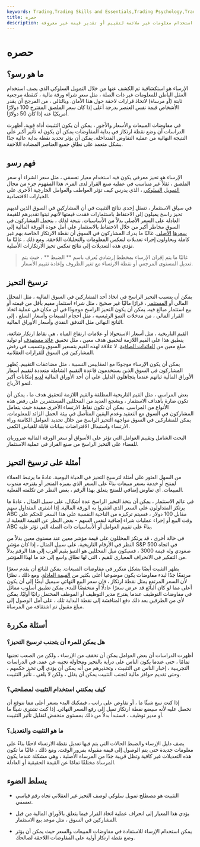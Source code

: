 ```yaml
---
keywords: Trading,Trading Skills and Essentials,Trading Psychology,Trading Skills
title: حصره
description: الإرساء هو استخدام معلومات غير ملائمة لتقييم أو تقدير قيمة غير معروفة.
---
```


# حصره
## ما هو رسو؟

الإرساء هو استكشافية تم الكشف عنها من خلال التمويل السلوكي الذي يصف استخدام العقل الباطن للمعلومات غير ذات الصلة ، مثل سعر شراء ورقة مالية ، كنقطة مرجعية ثابتة (أو مرساة) لاتخاذ قرارات لاحقة حول هذا الأمان. وبالتالي ، من المرجح أن يقدر الأشخاص قيمة نفس العنصر بدرجة أعلى إذا كان سعر الملصق المقترح 100 دولارًا أمريكيًا عنه إذا كان 50 دولارًا.

في مفاوضات المبيعات والأسعار والأجور ، يمكن أن يكون التثبيت أداة قوية. أظهرت الدراسات أن وضع نقطة ارتكاز في بداية المفاوضات يمكن أن يكون له تأثير أكبر على النتيجة النهائية من عملية التفاوض المتداخلة. يمكن أن يؤثر تحديد نقطة بداية عالية جدًا بشكل متعمد على نطاق جميع العناصر المضادة اللاحقة.

## فهم رسو

الإرساء هو تحيز معرفي يكون فيه استخدام معيار تعسفي ، مثل سعر الشراء أو سعر الملصق ، ثقلاً غير متناسب في عملية صنع القرار لدى المرء. هذا المفهوم جزء من مجال [التمويل](/behavioralfinance) [السلوكي](/behavioralfinance) ، الذي يدرس كيف تؤثر العواطف والعوامل الخارجية الأخرى على الخيارات الاقتصادية.

في سياق الاستثمار ، تتمثل إحدى نتائج التثبيت في أن المشاركين في السوق الذين لديهم تحيز راسخ يميلون إلى الاحتفاظ باستثمارات فقدت قيمتها لأنهم ثبتوا تقديرهم للقيمة العادلة على السعر الأصلي بدلاً من الأساسيات. نتيجة لذلك ، يتحمل المشاركون في السوق مخاطر أكبر من خلال الاحتفاظ بالاستثمار على أمل عودة الورقة المالية إلى [سعرها](/purchaseprice) [الأصلي](/purchaseprice). غالبًا ما يدرك المشاركون في السوق أن نقطة الارتكاز الخاصة بهم غير كاملة ويحاولون إجراء تعديلات لتعكس المعلومات والتحليلات اللاحقة. ومع ذلك ، غالبًا ما تؤدي هذه التعديلات إلى نتائج تعكس تحيز الارتكازات الأصلية.

> غالبًا ما يتم إقران الإرساء بمخطط إرشادي يُعرف باسم ** الضبط ** ، حيث يتم تعديل المستوى المرجعي أو نقطة الارتساء مع تغير الظروف وإعادة تقييم الأسعار.

>

## ترسيخ التحيز

يمكن أن يتسبب التحيز الراسخ في اتخاذ أحد المشاركين في السوق المالية ، مثل المحلل المالي أو [المستثمر](/investor) ، قرارًا ماليًا غير صحيح ، مثل شراء استثمار مقيم بأقل من قيمته أو بيع استثمار مبالغ فيه. يمكن أن يكون التحيز الراسخ موجودًا في أي مكان في عملية اتخاذ القرار المالي ، من مدخلات التنبؤ الرئيسية ، مثل أحجام المبيعات وأسعار السلع ، إلى الناتج النهائي مثل التدفق النقدي وأسعار الأوراق المالية.

القيم التاريخية ، مثل أسعار الاستحواذ أو علامات ارتفاع المياه ، هي نقاط ارتكاز شائعة. ينطبق هذا على القيم اللازمة لتحقيق هدف معين ، مثل تحقيق [عائد مستهدف](/target-return) أو توليد مبلغ معين من [العائدات الصافية](/netproceeds). لا علاقة لهذه القيم بتسعير السوق وتتسبب في رفض المشاركين في السوق للقرارات العقلانية.

يمكن أن يكون الإرساء موجودًا مع المقاييس النسبية ، مثل مضاعفات التقييم. يُظهر المشاركون في السوق الذين يستخدمون قاعدة التقييم الشاملة متعددة لتقييم أسعار الأوراق المالية ثباتهم عندما يتجاهلون الدليل على أن أحد الأوراق المالية [لديه](/security) إمكانات أكبر لنمو الأرباح.

بعض المراسي ، مثل القيم التاريخية المطلقة والقيم اللازمة لتحقيق هدف ما ، يمكن أن تكون ضارة بأهداف الاستثمار ، ويشجع العديد من المحللين المستثمرين على رفض هذه الأنواع من المراسي. يمكن أن تكون نقاط الارتساء الأخرى مفيدة حيث يتعامل المشاركون في السوق مع التعقيد وعدم اليقين المتأصل في بيئة الحمل الزائد للمعلومات. يمكن للمشاركين في السوق مواجهة التحيز الراسخ من خلال تحديد العوامل الكامنة وراء الارتساء واستبدال الافتراضات ببيانات قابلة للقياس الكمي.

البحث الشامل وتقييم العوامل التي تؤثر على الأسواق أو سعر الورقة المالية ضروريان للقضاء على التحيز الراسخ من صنع القرار في عملية الاستثمار.

## أمثلة على ترسيخ التحيز

من السهل العثور على أمثلة لترسيخ التحيز في الحياة اليومية. عادةً ما يرتبط العملاء لمنتج أو خدمة بسعر مبيعات بناءً على السعر الذي يميزه المتجر أو يقترحه مندوب المبيعات. أي تفاوض إضافي للمنتج يتعلق بهذا الرقم ، بغض النظر عن تكلفته الفعلية.

في عالم الاستثمار ، يمكن أن يتخذ التحيز الراسخ عدة أشكال. على سبيل المثال ، عادةً ما يرتكز المتداولون على السعر الذي اشتروا به الورقة المالية. إذا اشترى المتداول سهم ABC مقابل 100 دولار ، فسيتم تركيزه من الناحية النفسية على هذا السعر للحكم على وقت البيع أو إجراء عمليات شراء إضافية لنفس السهم - بغض النظر عن القيمة الفعلية لـ ABC بناءً على تقييم العوامل أو الأساسيات ذات الصلة التي تؤثر عليه.

في حالة أخرى ، قد يرتكز المحللون على قيمة مؤشر معين عند مستوى معين بدلاً من النظر في الأرقام التاريخية. على سبيل المثال ، إذا كان مؤشر S&P 500 في اتجاه صعودي وله قيمة 3000 ، فسيكون ميل المحللين هو التنبؤ بقيم أقرب إلى هذا الرقم بدلاً من التفكير في الانحراف المعياري للقيم ، التي لها نطاق واسع إلى حد ما لهذا المؤشر.

يظهر التثبيت أيضًا بشكل متكرر في مفاوضات المبيعات. يمكن للبائع أن يقدم سعرًا مرتفعًا جدًا لبدء مفاوضات يكون موضوعيا أعلى بكثير من [القيمة العادلة](/fairvalue). ومع ذلك ، نظرًا لأن السعر المرتفع يمثل نقطة ارتكاز ، فإن سعر البيع النهائي سيميل أيضًا إلى أن يكون أعلى مما لو كان البائع قد عرض سعرًا عادلًا أو منخفضًا للبدء. يمكن تطبيق أسلوب مماثل في مفاوضات التوظيف عندما يقترح مدير التوظيف أو الموظف المحتمل راتبًا أوليًا. يمكن لأي من الطرفين بعد ذلك دفع المناقشة إلى نقطة البداية تلك ، على أمل الوصول إلى مبلغ مقبول تم اشتقاقه من المرساة.

## أسئلة مكررة

### هل يمكن للمرء أن يتجنب ترسيخ التحيز؟

أظهرت الدراسات أن بعض العوامل يمكن أن تخفف من الإرساء ، ولكن من الصعب تجنبها تمامًا ، حتى عندما يكون الناس على دراية بالتحيز ومحاولة تجنبه عن عمد. في الدراسات التجريبية ، إخبار الناس عن التثبيت ، وتحذيرهم من أنه يمكن أن يؤدي إلى تحيز حكمهم ، وحتى تقديم حوافز مالية لتجنب التثبيت يمكن أن يقلل ، ولكن لا يلغي ، تأثير التثبيت.

### كيف يمكنني استخدام التثبيت لمصلحتي؟

إذا كنت تبيع شيئًا ما ، أو تفاوض على راتب ، فيمكنك البدء بسعر أعلى مما تتوقع أن تحصل عليه لأنه سيضع نقطة ارتكاز تميل إلى رفع السعر النهائي. إذا كنت تشتري شيئًا ما أو مدير توظيف ، فستبدأ بدلاً من ذلك بمستوى منخفض لتقليل تأثير التثبيت.

### ما هو التثبيت والتعديل؟

يصف دليل الإرساء والضبط الحالات التي يتم فيها تعديل نقطة الارتساء لاحقًا بناءً على معلومات جديدة حتى يتم الوصول إلى قيمة مقبولة بمرور الوقت. ومع ذلك ، غالبًا ما تكون هذه التعديلات غير كافية وتظل قريبة جدًا من المرساة الأصلية ، وهي مشكلة عندما يكون المرساة مختلفًا تمامًا عن القيمة الحقيقية أو العادلة.

## يسلط الضوء

- التثبيت هو مصطلح تمويل سلوكي لوصف التحيز غير العقلاني تجاه رقم قياسي تعسفي.

- يؤدي هذا المعيار إلى انحراف عملية اتخاذ القرار فيما يتعلق بالأوراق المالية من قبل المشاركين في السوق ، مثل موعد بيع الاستثمار.

- يمكن استخدام الإرساء للاستفادة في مفاوضات المبيعات والسعر حيث يمكن أن يؤثر وضع نقطة ارتكاز أولية على المفاوضات اللاحقة لصالحك.

